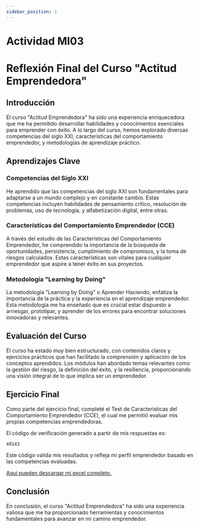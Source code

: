 ```yaml
---
sidebar_position: 1
---
```


# Actividad MI03

# Reflexión Final del Curso "Actitud Emprendedora"

## Introducción

El curso "Actitud Emprendedora" ha sido una experiencia enriquecedora que me ha permitido desarrollar habilidades y conocimientos esenciales para emprender con éxito. A lo largo del curso, hemos explorado diversas competencias del siglo XXI, características del comportamiento emprendedor, y metodologías de aprendizaje práctico.

## Aprendizajes Clave

### Competencias del Siglo XXI

He aprendido que las competencias del siglo XXI son fundamentales para adaptarse a un mundo complejo y en constante cambio. Estas competencias incluyen habilidades de pensamiento crítico, resolución de problemas, uso de tecnología, y alfabetización digital, entre otras.

### Características del Comportamiento Emprendedor (CCE)

A través del estudio de las Características del Comportamiento Emprendedor, he comprendido la importancia de la búsqueda de oportunidades, persistencia, cumplimiento de compromisos, y la toma de riesgos calculados. Estas características son vitales para cualquier emprendedor que aspire a tener éxito en sus proyectos.

### Metodología "Learning by Doing"

La metodología "Learning by Doing" o Aprender Haciendo, enfatiza la importancia de la práctica y la experiencia en el aprendizaje emprendedor. Esta metodología me ha enseñado que es crucial estar dispuesto a arriesgar, prototipar, y aprender de los errores para encontrar soluciones innovadoras y relevantes.

## Evaluación del Curso

El curso ha estado muy bien estructurado, con contenidos claros y ejercicios prácticos que han facilitado la comprensión y aplicación de los conceptos aprendidos. Los módulos han abordado temas relevantes como la gestión del riesgo, la definición del éxito, y la resiliencia, proporcionando una visión integral de lo que implica ser un emprendedor.

## Ejercicio Final

Como parte del ejercicio final, completé el Test de Características del Comportamiento Emprendedor (CCE), el cual me permitió evaluar mis propias competencias emprendedoras.

El código de verificación generado a partir de mis respuestas es:

```
49143
```

Este código valida mis resultados y refleja mi perfil emprendedor basado en las competencias evaluadas.

[Aqui pueden descargar mi excel completo. ](../../../img/MI03/TEST_CCE_UTEC_ARIAL.xlsx)

## Conclusión

En conclusión, el curso "Actitud Emprendedora" ha sido una experiencia valiosa que me ha proporcionado herramientas y conocimientos fundamentales para avanzar en mi camino emprendedor.
